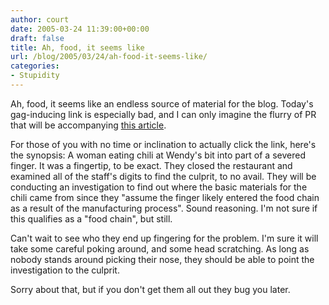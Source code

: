 ```yaml
---
author: court
date: 2005-03-24 11:39:00+00:00
draft: false
title: Ah, food, it seems like
url: /blog/2005/03/24/ah-food-it-seems-like/
categories:
- Stupidity
---
```


Ah, food, it seems like an endless source of material for the blog.  Today's gag-inducing link is especially bad, and I can only imagine the flurry of PR that will be accompanying [this article](http://www.sfgate.com/cgi-bin/article.cgi?f=/c/a/2005/03/23/finger23.TMP).

For those of you with no time or inclination to actually click the link, here's the synopsis:  A woman eating chili at Wendy's bit into part of a severed finger.  It was a fingertip, to be exact.  They closed the restaurant and examined all of the staff's digits to find the culprit, to no avail.  They will be conducting an investigation to find out where the basic materials for the chili came from since they "assume the finger likely entered the food chain as a result of the manufacturing process".  Sound reasoning.  I'm not sure if this qualifies as a "food chain", but still.

Can't wait to see who they end up fingering for the problem.  I'm sure it will take some careful poking around, and some head scratching.  As long as nobody stands around picking their nose, they should be able to point the investigation to the culprit.

Sorry about that, but if you don't get them all out they bug you later.
